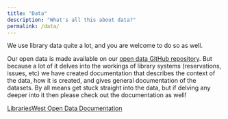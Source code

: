 ```yaml
---
title: "Data"
description: "What's all this about data?"
permalink: /data/
---
```


We use library data quite a lot, and you are welcome to do so as well.

Our open data is made available on our [open data GitHub repository](https://github.com/LibrariesWest/opendata). But because a lot of it delves into the workings of library systems (reservations, issues, etc) we have created documentation that describes the context of the data, how it is created, and gives general documentation of the datasets. By all means get stuck straight into the data, but if delving any deeper into it then please check out the documentation as well!

[LibrariesWest Open Data Documentation](https://librarieswest.gitbook.io/librarieswest-open-data)
